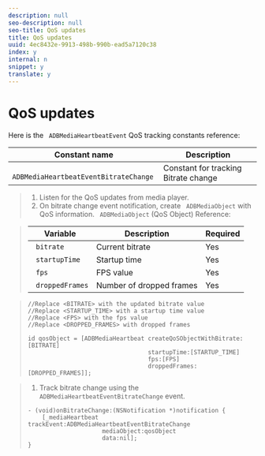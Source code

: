 ```yaml
---
description: null
seo-description: null
seo-title: QoS updates
title: QoS updates
uuid: 4ec8432e-9913-498b-990b-ead5a7120c38
index: y
internal: n
snippet: y
translate: y
---
```


# QoS updates

Here is the ` ADBMediaHeartbeatEvent` QoS tracking constants reference: 


|  Constant name  | Description  |
|---|---|
|  ` ADBMediaHeartbeatEventBitrateChange`  | Constant for tracking Bitrate change  |


>1. Listen for the QoS updates from media player.
>1. On bitrate change event notification, create ` ADBMediaObject` with QoS information.
>   ` ADBMediaObject` (QoS Object) Reference: 


>   |  Variable  | Description  | Required  |
>   |---|---|---|
>   |  ` bitrate`  | Current bitrate  | Yes  |
>   |  ` startupTime`  | Startup time  | Yes  |
>   |  ` fps`  | FPS value  | Yes  |
>   |  ` droppedFrames`  | Number of dropped frames  | Yes  |

>
>   ```
>   //Replace <BITRATE> with the updated bitrate value 
>   //Replace <STARTUP_TIME> with a startup time value 
>   //Replace <FPS> with the fps value 
>   //Replace <DROPPED_FRAMES> with dropped frames 
>    
>   id qosObject = [ADBMediaHeartbeat createQoSObjectWithBitrate:[BITRATE] 
>                                     startupTime:[STARTUP_TIME]  
>                                     fps:[FPS]  
>                                     droppedFrames:[DROPPED_FRAMES]]; 
>   
>   ```

>
>1. Track bitrate change using the ` ADBMediaHeartbeatEventBitrateChange` event.
>
>   ```
>   - (void)onBitrateChange:(NSNotification *)notification { 
>       [_mediaHeartbeat trackEvent:ADBMediaHeartbeatEventBitrateChange  
>                        mediaObject:qosObject  
>                        data:nil]; 
>   } 
>   
>   ```
>
